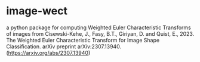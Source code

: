 # image-wect

a python package for computing Weighted Euler Characteristic Transforms of images from Cisewski-Kehe, J., Fasy, B.T., Giriyan, D. and Quist, E., 2023. The Weighted Euler Characteristic Transform for Image Shape Classification. arXiv preprint arXiv:2307.13940. (https://arxiv.org/abs/2307.13940)
